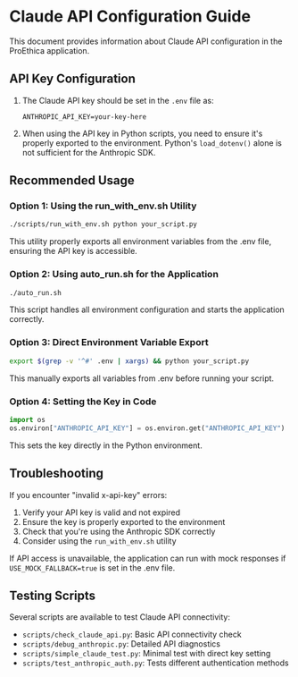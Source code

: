 # Claude API Configuration Guide

This document provides information about Claude API configuration in the ProEthica application.

## API Key Configuration

1. The Claude API key should be set in the `.env` file as:
   ```
   ANTHROPIC_API_KEY=your-key-here
   ```

2. When using the API key in Python scripts, you need to ensure it's properly exported to the environment. Python's `load_dotenv()` alone is not sufficient for the Anthropic SDK.

## Recommended Usage

### Option 1: Using the run_with_env.sh Utility
```bash
./scripts/run_with_env.sh python your_script.py
```
This utility properly exports all environment variables from the .env file, ensuring the API key is accessible.

### Option 2: Using auto_run.sh for the Application
```bash
./auto_run.sh
```
This script handles all environment configuration and starts the application correctly.

### Option 3: Direct Environment Variable Export
```bash
export $(grep -v '^#' .env | xargs) && python your_script.py
```
This manually exports all variables from .env before running your script.

### Option 4: Setting the Key in Code
```python
import os
os.environ["ANTHROPIC_API_KEY"] = os.environ.get("ANTHROPIC_API_KEY")
```
This sets the key directly in the Python environment.

## Troubleshooting

If you encounter "invalid x-api-key" errors:
1. Verify your API key is valid and not expired
2. Ensure the key is properly exported to the environment
3. Check that you're using the Anthropic SDK correctly
4. Consider using the `run_with_env.sh` utility

If API access is unavailable, the application can run with mock responses if `USE_MOCK_FALLBACK=true` is set in the .env file.

## Testing Scripts

Several scripts are available to test Claude API connectivity:
- `scripts/check_claude_api.py`: Basic API connectivity check
- `scripts/debug_anthropic.py`: Detailed API diagnostics
- `scripts/simple_claude_test.py`: Minimal test with direct key setting
- `scripts/test_anthropic_auth.py`: Tests different authentication methods
